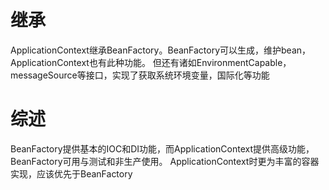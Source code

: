 # 继承
ApplicationContext继承BeanFactory。BeanFactory可以生成，维护bean，ApplicationContext也有此种功能。
但还有诸如EnvironmentCapable，messageSource等接口，实现了获取系统环境变量，国际化等功能

# 综述
BeanFactory提供基本的IOC和DI功能，而ApplicationContext提供高级功能，BeanFactory可用与测试和非生产使用。
ApplicationContext时更为丰富的容器实现，应该优先于BeanFactory
